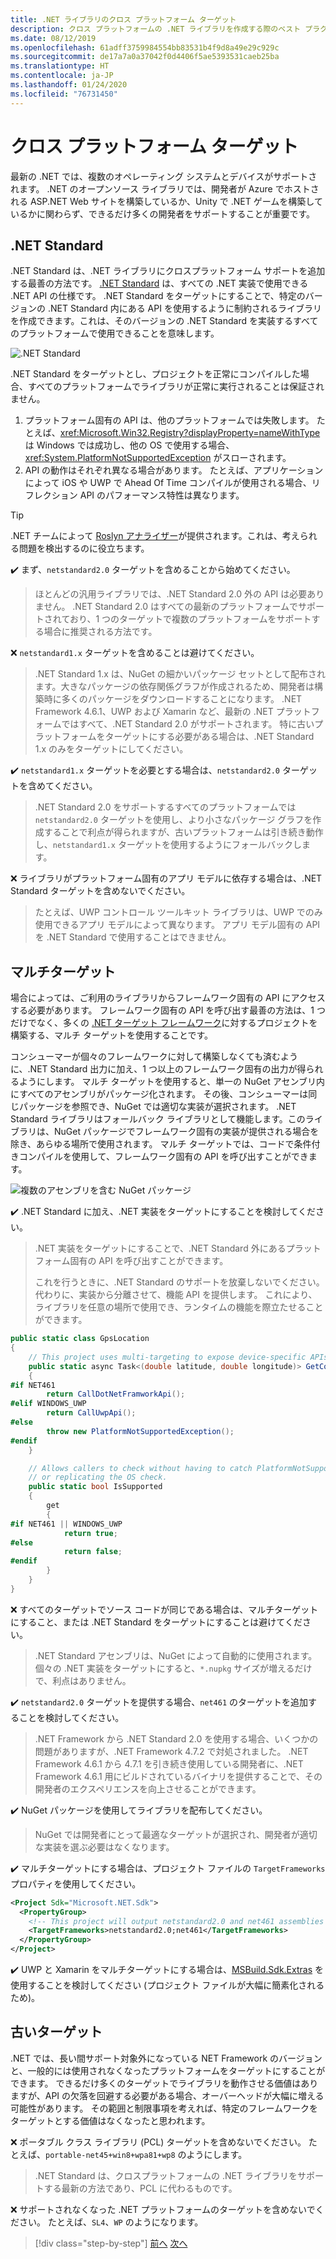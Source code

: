```yaml
---
title: .NET ライブラリのクロス プラットフォーム ターゲット
description: クロス プラットフォームの .NET ライブラリを作成する際のベスト プラクティスの推奨事項。
ms.date: 08/12/2019
ms.openlocfilehash: 61adff3759984554bb83531b4f9d8a49e29c929c
ms.sourcegitcommit: de17a7a0a37042f0d4406f5ae5393531caeb25ba
ms.translationtype: HT
ms.contentlocale: ja-JP
ms.lasthandoff: 01/24/2020
ms.locfileid: "76731450"
---
```

# <a name="cross-platform-targeting"></a>クロス プラットフォーム ターゲット

最新の .NET では、複数のオペレーティング システムとデバイスがサポートされます。 .NET のオープンソース ライブラリでは、開発者が Azure でホストされる ASP.NET Web サイトを構築しているか、Unity で .NET ゲームを構築しているかに関わらず、できるだけ多くの開発者をサポートすることが重要です。

## <a name="net-standard"></a>.NET Standard

.NET Standard は、.NET ライブラリにクロスプラットフォーム サポートを追加する最善の方法です。 [.NET Standard](../net-standard.md) は、すべての .NET 実装で使用できる .NET API の仕様です。 .NET Standard をターゲットにすることで、特定のバージョンの .NET Standard 内にある API を使用するように制約されるライブラリを作成できます。これは、そのバージョンの .NET Standard を実装するすべてのプラットフォームで使用できることを意味します。

![.NET Standard](./media/cross-platform-targeting/platforms-netstandard.png ".NET Standard")

.NET Standard をターゲットとし、プロジェクトを正常にコンパイルした場合、すべてのプラットフォームでライブラリが正常に実行されることは保証されません。

1. プラットフォーム固有の API は、他のプラットフォームでは失敗します。 たとえば、<xref:Microsoft.Win32.Registry?displayProperty=nameWithType> は Windows では成功し、他の OS で使用する場合、<xref:System.PlatformNotSupportedException> がスローされます。
2. API の動作はそれぞれ異なる場合があります。 たとえば、アプリケーションによって iOS や UWP で Ahead Of Time コンパイルが使用される場合、リフレクション API のパフォーマンス特性は異なります。

> [!TIP]
> .NET チームによって [Roslyn アナライザー](../analyzers/api-analyzer.md)が提供されます。これは、考えられる問題を検出するのに役立ちます。

✔️ まず、`netstandard2.0` ターゲットを含めることから始めてください。

> ほとんどの汎用ライブラリでは、.NET Standard 2.0 外の API は必要ありません。 .NET Standard 2.0 はすべての最新のプラットフォームでサポートされており、1 つのターゲットで複数のプラットフォームをサポートする場合に推奨される方法です。

❌ `netstandard1.x` ターゲットを含めることは避けてください。

> .NET Standard 1.x は、NuGet の細かいパッケージ セットとして配布されます。大きなパッケージの依存関係グラフが作成されるため、開発者は構築時に多くのパッケージをダウンロードすることになります。 .NET Framework 4.6.1、UWP および Xamarin など、最新の .NET プラットフォームではすべて、.NET Standard 2.0 がサポートされます。 特に古いプラットフォームをターゲットにする必要がある場合は、.NET Standard 1.x のみをターゲットにしてください。

✔️ `netstandard1.x` ターゲットを必要とする場合は、`netstandard2.0` ターゲットを含めてください。

> .NET Standard 2.0 をサポートするすべてのプラットフォームでは `netstandard2.0` ターゲットを使用し、より小さなパッケージ グラフを作成することで利点が得られますが、古いプラットフォームは引き続き動作し、`netstandard1.x` ターゲットを使用するようにフォールバックします。

❌ ライブラリがプラットフォーム固有のアプリ モデルに依存する場合は、.NET Standard ターゲットを含めないでください。

> たとえば、UWP コントロール ツールキット ライブラリは、UWP でのみ使用できるアプリ モデルによって異なります。 アプリ モデル固有の API を .NET Standard で使用することはできません。

## <a name="multi-targeting"></a>マルチターゲット

場合によっては、ご利用のライブラリからフレームワーク固有の API にアクセスする必要があります。 フレームワーク固有の API を呼び出す最善の方法は、1 つだけでなく、多くの [.NET ターゲット フレームワーク](../frameworks.md)に対するプロジェクトを構築する、マルチ ターゲットを使用することです。

コンシューマーが個々のフレームワークに対して構築しなくても済むように、.NET Standard 出力に加え、1 つ以上のフレームワーク固有の出力が得られるようにします。 マルチ ターゲットを使用すると、単一の NuGet アセンブリ内にすべてのアセンブリがパッケージ化されます。 その後、コンシューマーは同じパッケージを参照でき、NuGet では適切な実装が選択されます。 .NET Standard ライブラリはフォールバック ライブラリとして機能します。このライブラリは、NuGet パッケージでフレームワーク固有の実装が提供される場合を除き、あらゆる場所で使用されます。 マルチ ターゲットでは、コードで条件付きコンパイルを使用して、フレームワーク固有の API を呼び出すことができます。

![複数のアセンブリを含む NuGet パッケージ](./media/cross-platform-targeting/nuget-package-multiple-assemblies.png "複数のアセンブリを含む NuGet パッケージ")

✔️ .NET Standard に加え、.NET 実装をターゲットにすることを検討してください。

> .NET 実装をターゲットにすることで、.NET Standard 外にあるプラットフォーム固有の API を呼び出すことができます。
>
> これを行うときに、.NET Standard のサポートを放棄しないでください。 代わりに、実装から分離させて、機能 API を提供します。 これにより、ライブラリを任意の場所で使用でき、ランタイムの機能を際立たせることができます。

```csharp
public static class GpsLocation
{
    // This project uses multi-targeting to expose device-specific APIs to .NET Standard.
    public static async Task<(double latitude, double longitude)> GetCoordinatesAsync()
    {
#if NET461
        return CallDotNetFramworkApi();
#elif WINDOWS_UWP
        return CallUwpApi();
#else
        throw new PlatformNotSupportedException();
#endif
    }

    // Allows callers to check without having to catch PlatformNotSupportedException
    // or replicating the OS check.
    public static bool IsSupported
    {
        get
        {
#if NET461 || WINDOWS_UWP
            return true;
#else
            return false;
#endif
        }
    }
}
```

❌ すべてのターゲットでソース コードが同じである場合は、マルチターゲットにすること、または .NET Standard をターゲットにすることは避けてください。

> .NET Standard アセンブリは、NuGet によって自動的に使用されます。 個々の .NET 実装をターゲットにすると、`*.nupkg` サイズが増えるだけで、利点はありません。

✔️ `netstandard2.0` ターゲットを提供する場合、`net461` のターゲットを追加することを検討してください。

> .NET Framework から .NET Standard 2.0 を使用する場合、いくつかの問題がありますが、.NET Framework 4.7.2 で対処されました。 .NET Framework 4.6.1 から 4.7.1 を引き続き使用している開発者に、.NET Framework 4.6.1 用にビルドされているバイナリを提供することで、その開発者のエクスペリエンスを向上させることができます。

✔️ NuGet パッケージを使用してライブラリを配布してください。

> NuGet では開発者にとって最適なターゲットが選択され、開発者が適切な実装を選ぶ必要はなくなります。

✔️ マルチターゲットにする場合は、プロジェクト ファイルの `TargetFrameworks` プロパティを使用してください。

```xml
<Project Sdk="Microsoft.NET.Sdk">
  <PropertyGroup>
    <!-- This project will output netstandard2.0 and net461 assemblies -->
    <TargetFrameworks>netstandard2.0;net461</TargetFrameworks>
  </PropertyGroup>
</Project>
```

✔️ UWP と Xamarin をマルチターゲットにする場合は、[MSBuild.Sdk.Extras](https://github.com/onovotny/MSBuildSdkExtras) を使用することを検討してください (プロジェクト ファイルが大幅に簡素化されるため)。

## <a name="older-targets"></a>古いターゲット

.NET では、長い間サポート対象外になっている NET Framework のバージョンと、一般的には使用されなくなったプラットフォームをターゲットにすることができます。 できるだけ多くのターゲットでライブラリを動作させる価値はありますが、API の欠落を回避する必要がある場合、オーバーヘッドが大幅に増える可能性があります。 その範囲と制限事項を考えれば、特定のフレームワークをターゲットとする価値はなくなったと思われます。

❌ ポータブル クラス ライブラリ (PCL) ターゲットを含めないでください。 たとえば、`portable-net45+win8+wpa81+wp8` のようにします。

> .NET Standard は、クロスプラットフォームの .NET ライブラリをサポートする最新の方法であり、PCL に代わるものです。

❌ サポートされなくなった .NET プラットフォームのターゲットを含めないでください。 たとえば、`SL4`、`WP` のようになります。

>[!div class="step-by-step"]
>[前へ](get-started.md)
>[次へ](strong-naming.md)
